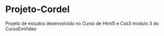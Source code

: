 # Projeto-Cordel
 Projeto de estudos desenvolvido no Curso de Html5 e Css3 módulo 3 do CursoEmVideo
